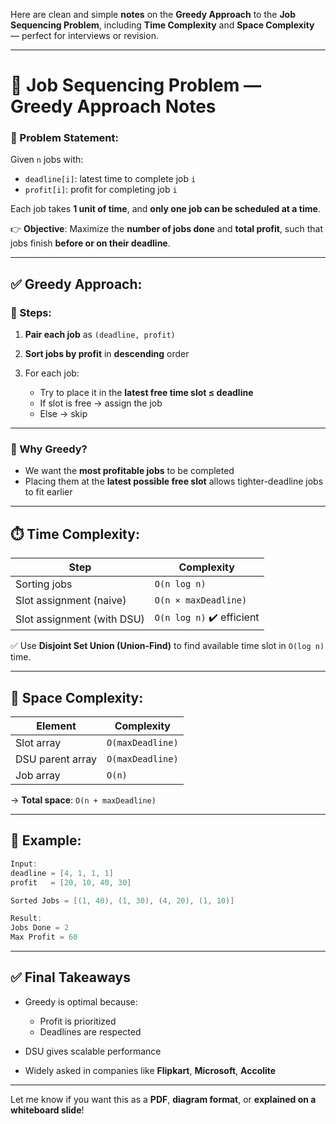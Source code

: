 Here are clean and simple **notes** on the **Greedy Approach** to the **Job Sequencing Problem**, including **Time Complexity** and **Space Complexity** — perfect for interviews or revision.

---

# 📘 Job Sequencing Problem — Greedy Approach Notes

### 🔹 Problem Statement:

Given `n` jobs with:

* `deadline[i]`: latest time to complete job `i`
* `profit[i]`: profit for completing job `i`

Each job takes **1 unit of time**, and **only one job can be scheduled at a time**.

👉 **Objective**:
Maximize the **number of jobs done** and **total profit**, such that jobs finish **before or on their deadline**.

---

## ✅ Greedy Approach:

### 🔸 Steps:

1. **Pair each job** as `(deadline, profit)`
2. **Sort jobs by profit** in **descending** order
3. For each job:

   * Try to place it in the **latest free time slot ≤ deadline**
   * If slot is free → assign the job
   * Else → skip

---

### 🧠 Why Greedy?

* We want the **most profitable jobs** to be completed
* Placing them at the **latest possible free slot** allows tighter-deadline jobs to fit earlier

---

## ⏱️ Time Complexity:

| Step                       | Complexity                |
| -------------------------- | ------------------------- |
| Sorting jobs               | `O(n log n)`              |
| Slot assignment (naive)    | `O(n × maxDeadline)`      |
| Slot assignment (with DSU) | `O(n log n)` ✔️ efficient |

✅ Use **Disjoint Set Union (Union-Find)** to find available time slot in `O(log n)` time.

---

## 🧮 Space Complexity:

| Element          | Complexity       |
| ---------------- | ---------------- |
| Slot array       | `O(maxDeadline)` |
| DSU parent array | `O(maxDeadline)` |
| Job array        | `O(n)`           |

→ **Total space**: `O(n + maxDeadline)`

---

## 📌 Example:

```cpp
Input:
deadline = [4, 1, 1, 1]
profit   = [20, 10, 40, 30]

Sorted Jobs = [(1, 40), (1, 30), (4, 20), (1, 10)]

Result:
Jobs Done = 2
Max Profit = 60
```

---

## ✅ Final Takeaways

* Greedy is optimal because:

  * Profit is prioritized
  * Deadlines are respected
* DSU gives scalable performance
* Widely asked in companies like **Flipkart**, **Microsoft**, **Accolite**

---

Let me know if you want this as a **PDF**, **diagram format**, or **explained on a whiteboard slide**!
